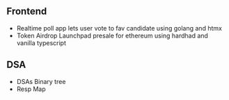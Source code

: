 ## Frontend
- Realtime poll app lets user vote to fav candidate using golang and htmx
- Token Airdrop Launchpad presale for ethereum using hardhad and vanilla typescript

## DSA
- DSAs Binary tree
- Resp Map
